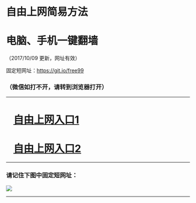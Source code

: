 ﻿# 自由上网简易方法

# 电脑、手机一键翻墙

（2017/10/09 更新，网址有效）

固定短网址：https://git.io/free99

### （微信如打不开，请转到浏览器打开）


***





# &nbsp;&nbsp; <a href="http://ft2549320897.fwq-tz-1001.info/fwqtz01.html?t=100900119164 " target="_blank">自由上网入口1</a>
# &nbsp;&nbsp; <a href="http://ft2016617523.fwq-tz-1002.info/fwqtz02.html?t=100900130853 " target="_blank">自由上网入口2</a>
***

### 请记住下图中固定短网址：

<img src="https://s3-us-west-2.amazonaws.com/fwq-1001/yjfq-20170905okok.png" /> 


***

